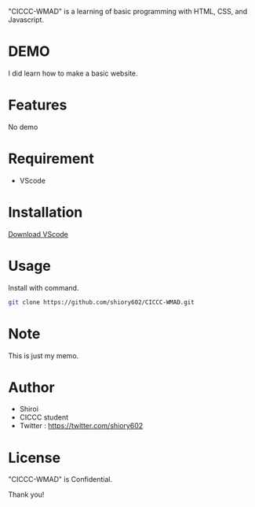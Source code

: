 "CICCC-WMAD" is a learning of basic programming with HTML, CSS, and Javascript.
 
# DEMO
 
I did learn how to make a basic website.
 
# Features
 
No demo
 
# Requirement

* VScode
 
# Installation
 
[Download VScode](https://code.visualstudio.com/)
 
# Usage
 
Install with command.
 
```bash
git clone https://github.com/shiory602/CICCC-WMAD.git
```
 
# Note
 
This is just my memo.
 
# Author
 
* Shiroi
* CICCC student
* Twitter : https://twitter.com/shiory602
 
# License
 
"CICCC-WMAD" is Confidential.
 
 
Thank you!
